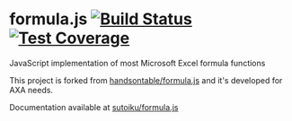 formula.js [![Build Status](https://travis-ci.org/handsontable/formula.js.png?branch=master)](https://travis-ci.org/handsontable/formula.js) [![Test Coverage](https://codeclimate.com/github/handsontable/formula.js/badges/coverage.svg)](https://codeclimate.com/github/handsontable/formula.js/coverage)
==========

JavaScript implementation of most Microsoft Excel formula functions

This project is forked from [handsontable/formula.js](https://github.com/handsontable/formula.js) and it's developed for AXA needs.

Documentation available at [sutoiku/formula.js](https://github.com/sutoiku/formula.js)

